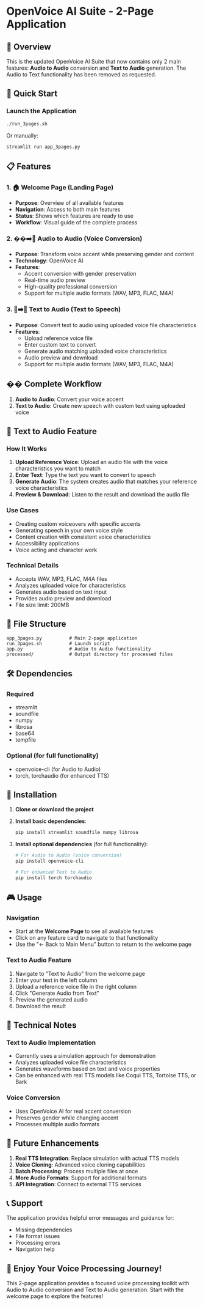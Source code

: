 # OpenVoice AI Suite - 2-Page Application

## 🎵 Overview

This is the updated OpenVoice AI Suite that now contains only 2 main features: **Audio to Audio** conversion and **Text to Audio** generation. The Audio to Text functionality has been removed as requested.

## 🚀 Quick Start

### Launch the Application
```bash
./run_3pages.sh
```

Or manually:
```bash
streamlit run app_3pages.py
```

## 📋 Features

### 1. 🏠 Welcome Page (Landing Page)
- **Purpose**: Overview of all available features
- **Navigation**: Access to both main features
- **Status**: Shows which features are ready to use
- **Workflow**: Visual guide of the complete process

### 2. ��➡️🎵 Audio to Audio (Voice Conversion)
- **Purpose**: Transform voice accent while preserving gender and content
- **Technology**: OpenVoice AI
- **Features**:
  - Accent conversion with gender preservation
  - Real-time audio preview
  - High-quality professional conversion
  - Support for multiple audio formats (WAV, MP3, FLAC, M4A)

### 3. 📝➡️🎵 Text to Audio (Text to Speech)
- **Purpose**: Convert text to audio using uploaded voice file characteristics
- **Features**:
  - Upload reference voice file
  - Enter custom text to convert
  - Generate audio matching uploaded voice characteristics
  - Audio preview and download
  - Support for multiple audio formats (WAV, MP3, FLAC, M4A)

## �� Complete Workflow

1. **Audio to Audio**: Convert your voice accent
2. **Text to Audio**: Create new speech with custom text using uploaded voice

## 🎯 Text to Audio Feature

### How It Works
1. **Upload Reference Voice**: Upload an audio file with the voice characteristics you want to match
2. **Enter Text**: Type the text you want to convert to speech
3. **Generate Audio**: The system creates audio that matches your reference voice characteristics
4. **Preview & Download**: Listen to the result and download the audio file

### Use Cases
- Creating custom voiceovers with specific accents
- Generating speech in your own voice style
- Content creation with consistent voice characteristics
- Accessibility applications
- Voice acting and character work

### Technical Details
- Accepts WAV, MP3, FLAC, M4A files
- Analyzes uploaded voice for characteristics
- Generates audio based on text input
- Provides audio preview and download
- File size limit: 200MB

## 📁 File Structure

```
app_3pages.py          # Main 2-page application
run_3pages.sh          # Launch script
app.py                 # Audio to Audio functionality
processed/             # Output directory for processed files
```

## 🛠️ Dependencies

### Required
- streamlit
- soundfile
- numpy
- librosa
- base64
- tempfile

### Optional (for full functionality)
- openvoice-cli (for Audio to Audio)
- torch, torchaudio (for enhanced TTS)

## 🚀 Installation

1. **Clone or download the project**
2. **Install basic dependencies**:
   ```bash
   pip install streamlit soundfile numpy librosa
   ```

3. **Install optional dependencies** (for full functionality):
   ```bash
   # For Audio to Audio (voice conversion)
   pip install openvoice-cli
   
   # For enhanced Text to Audio
   pip install torch torchaudio
   ```

## 🎮 Usage

### Navigation
- Start at the **Welcome Page** to see all available features
- Click on any feature card to navigate to that functionality
- Use the "← Back to Main Menu" button to return to the welcome page

### Text to Audio Feature
1. Navigate to "Text to Audio" from the welcome page
2. Enter your text in the left column
3. Upload a reference voice file in the right column
4. Click "Generate Audio from Text"
5. Preview the generated audio
6. Download the result

## 🔧 Technical Notes

### Text to Audio Implementation
- Currently uses a simulation approach for demonstration
- Analyzes uploaded voice file characteristics
- Generates waveforms based on text and voice properties
- Can be enhanced with real TTS models like Coqui TTS, Tortoise TTS, or Bark

### Voice Conversion
- Uses OpenVoice AI for real accent conversion
- Preserves gender while changing accent
- Processes multiple audio formats

## 🎯 Future Enhancements

1. **Real TTS Integration**: Replace simulation with actual TTS models
2. **Voice Cloning**: Advanced voice cloning capabilities
3. **Batch Processing**: Process multiple files at once
4. **More Audio Formats**: Support for additional formats
5. **API Integration**: Connect to external TTS services

## 📞 Support

The application provides helpful error messages and guidance for:
- Missing dependencies
- File format issues
- Processing errors
- Navigation help

## 🎵 Enjoy Your Voice Processing Journey!

This 2-page application provides a focused voice processing toolkit with Audio to Audio conversion and Text to Audio generation. Start with the welcome page to explore the features!
